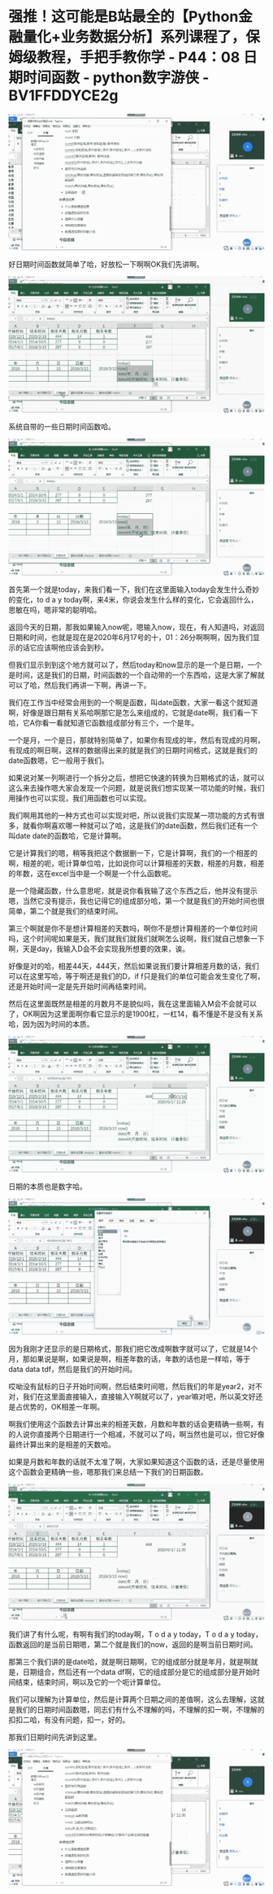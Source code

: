 # 强推！这可能是B站最全的【Python金融量化+业务数据分析】系列课程了，保姆级教程，手把手教你学 - P44：08 日期时间函数 - python数字游侠 - BV1FFDDYCE2g

![](img/02b7d621607ff7703a70b591911a881d_0.png)

好日期时间函数就简单了哈，好放松一下啊啊OK我们先讲啊。

![](img/02b7d621607ff7703a70b591911a881d_2.png)

系统自带的一些日期时间函数哈。

![](img/02b7d621607ff7703a70b591911a881d_4.png)

首先第一个就是today，来我们看一下，我们在这里面输入today会发生什么奇妙的变化，to d a y today啊，来4米，你说会发生什么样的变化，它会返回什么，思敏在吗，嗯非常的聪明哈。

返回今天的日期，那我如果输入now呢，嗯输入now，现在，有人知道吗，对返回日期和时间，也就是现在是2020年6月17号的十，01：26分啊啊啊，因为我们显示的话它应该啊他应该会到秒。

但我们显示到到这个地方就可以了，然后today和now显示的是一个是日期，一个是时间，这是我们的日期，时间函数的一个自动带的一个东西哈，这是大家了解就可以了哈，然后我们再讲一下啊，再讲一下。

我们在工作当中经常会用到的一个啊是函数，叫date函数，大家一看这个就知道啊，好像是跟日期有关系哈啊那它是怎么来组成的，它就是date啊，我们看一下哈，它A你看一看就知道它函数组成部分有三个，一个是年。

一个是月，一个是日，那就特别简单了，如果你有现成的年，然后有现成的月啊，有现成的啊日啊，这样的数据得出来的就是我们的日期时间格式，这就是我们的date函数嗯，它一般用于我们。

如果说对某一列啊进行一个拆分之后，想把它快速的转换为日期格式的话，就可以这么来去操作嗯大家会发现一个问题，就是说我们想实现某一项功能的时候，我们用操作也可以实现，我们用函数也可以实现。

我们啊用其他的一种方式也可以实现对吧，所以说我们实现某一项功能的方式有很多，就看你啊喜欢哪一种就可以了哈，这是我们的date函数，然后我们还有一个叫date date的函数哈，它是计算啊。

它是计算我们的嗯，稍等我把这个数据删一下，它是计算啊，我们的一个相差的啊，相差的呃，呃计算单位哈，比如说你可以计算相差的天数，相差的月数，相差的年数，这在excel当中是一个啊是一个什么函数呢。

是一个隐藏函数，什么意思呢，就是说你看我输了这个东西之后，他并没有提示嗯，当然它没有提示，我也记得它的组成部分哈，第一个就是我们的开始时间也很简单，第二个就是我们的结束时间。

第三个啊就是你不是想计算相差的天数吗，啊你不是想计算相差的一个单位时间吗，这个时间呢如果是天，我们就我们就我们就啊怎么说啊，我们就自己想象一下啊，天是day，我输入D会不会实现我所想要的效果，诶。

好像是对的哈，相差44天，444天，然后如果说我们要计算相差月数的话，我们可以在这里写哈，等于啊还是我们的D，if f只是我们的单位可能会发生变化了啊，还是开始时间一定是先开始时间再结束时间。

然后在这里面既然是相差的月数月不是貌似吗，我在这里面输入M会不会就可以了，OK啊因为这里面啊你看它显示的是1900杠，一杠14，看不懂是不是没有关系哈，因为因为时间的本质。



![](img/02b7d621607ff7703a70b591911a881d_6.png)

日期的本质也是数字哈。

![](img/02b7d621607ff7703a70b591911a881d_8.png)

因为我刚才还显示的是日期格式，那我们把它改成啊数字就可以了，它就是14个月，那如果说是啊，如果说是啊，相差年数的话，年数的话也是一样哈，等于data data tdf，然后是我们的开始时间。

哎呦没有鼠标的日子开始时间啊，然后结束时间嗯，然后我们的年是year2，对不对，我们在这里面直接输入，直接输入Y啊就可以了，year嘛对吧，所以英文好还是占优势的，OK相差一年啊。

啊我们使用这个函数去计算出来的相差天数，月数和年数的话会更精确一些啊，有的人说你直接两个日期进行一个相减，不就可以了吗，啊当然也是可以，但它好像最终计算出来的是相差的天数哈。

如果是月数和年数的话就不太准了啊，大家如果知道这个函数的话，还是尽量使用这个函数会更精确一些，嗯那我们来总结一下我们的日期函数。



![](img/02b7d621607ff7703a70b591911a881d_10.png)

我们讲了有什么呢，有啊有我们的today啊，T o d a y today，T o d a y today，函数返回的是当前日期嗯，第二个就是我们的now，返回的是啊当前日期时间。

那第三个我们讲的是date哈，就是啊日期啊，它的组成部分就是年月，就是啊就是，日期组合，然后还有一个data df啊，它的组成部分是它的组成部分是开始时间结束，结束时间，啊以及它的一个呃计算单位。

我们可以理解为计算单位，然后是计算两个日期之间的差值啊，这么去理解，这就是我们的日期时间函数嗯，同志们有什么不理解的吗，不理解的扣一啊，不理解的扣扣二哈，有没有问题，扣一，好的。

那我们日期时间先讲到这里。

![](img/02b7d621607ff7703a70b591911a881d_12.png)